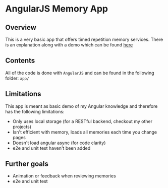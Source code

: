 # AngularJS Memory App
## Overview
This is a very basic app that offers timed repetition memory services. There is an explanation
along with a demo which can be found [here](http://corynorris.github.io/angularjs-memory-app/app/#/intro)

## Contents
All of the code is done with `AngularJS` and can be found in the following folder:
`app/`

## Limitations
This app is meant as basic demo of my Angular knowledge and therefore has the following limitations:
 - Only uses local storage (for a RESTful backend, checkout my other projects)
 - Isn't efficient with memory, loads all memories each time you change pages
 - Doesn't load angular async (for code clarity)
 - e2e and unit test haven't been added
 
## Further goals
 - Animation or feedback when reviewing memories
 - e2e and unit test

